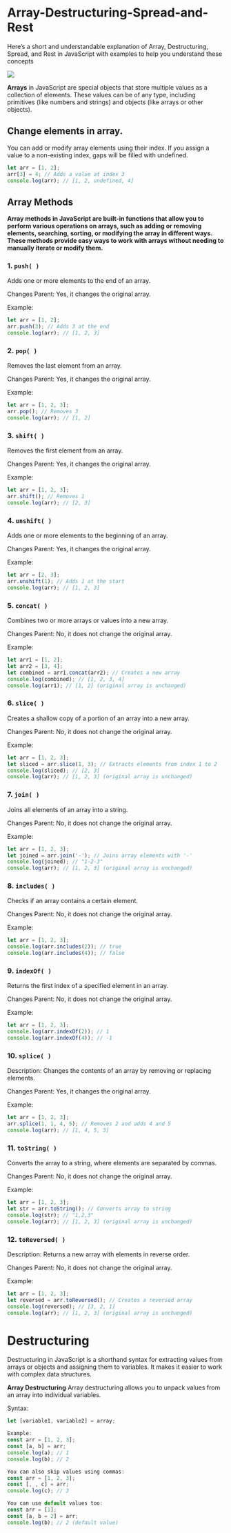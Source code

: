 # Array-Destructuring-Spread-and-Rest
Here’s a short and understandable explanation of Array, Destructuring, Spread, and Rest in JavaScript with examples to help you understand these concepts


<img src="https://miro.medium.com/v2/resize:fit:800/1*VQrahe38Lj6vM807CYC3vA.png">

**Arrays** in JavaScript are special objects that store multiple values as a collection of elements. These values can be of any type, including primitives (like numbers and strings) and objects (like arrays or other objects).


## Change elements in array.
You can add or modify array elements using their index. If you assign a value to a non-existing index, gaps will be filled with undefined.
```js
let arr = [1, 2];  
arr[3] = 4; // Adds a value at index 3  
console.log(arr); // [1, 2, undefined, 4]
```

## Array Methods
**Array methods in JavaScript are built-in functions that allow you to perform various operations on arrays, such as adding or removing elements, searching, sorting, or modifying the array in different ways. These methods provide easy ways to work with arrays without needing to manually iterate or modify them.**




### 1. `push( )`

Adds one or more elements to the end of an array.

Changes Parent: Yes, it changes the original array.

Example:

```js
let arr = [1, 2];
arr.push(3); // Adds 3 at the end
console.log(arr); // [1, 2, 3]
```




### 2. `pop( )`

Removes the last element from an array.

Changes Parent: Yes, it changes the original array.

Example:

```js
let arr = [1, 2, 3];
arr.pop(); // Removes 3
console.log(arr); // [1, 2]
```




### 3. `shift( )`
   
Removes the first element from an array.

Changes Parent: Yes, it changes the original array.

Example:

```js
let arr = [1, 2, 3];
arr.shift(); // Removes 1
console.log(arr); // [2, 3]
```




### 4. `unshift( )`

Adds one or more elements to the beginning of an array.

Changes Parent: Yes, it changes the original array.

Example:

```js
let arr = [2, 3];
arr.unshift(1); // Adds 1 at the start
console.log(arr); // [1, 2, 3]
```




### 5. `concat( )`

Combines two or more arrays or values into a new array.

Changes Parent: No, it does not change the original array.

Example:

```js
let arr1 = [1, 2];
let arr2 = [3, 4];
let combined = arr1.concat(arr2); // Creates a new array
console.log(combined); // [1, 2, 3, 4]
console.log(arr1); // [1, 2] (original array is unchanged)
```




### 6. `slice( )`

Creates a shallow copy of a portion of an array into a new array.

Changes Parent: No, it does not change the original array.

Example:

```js
let arr = [1, 2, 3];
let sliced = arr.slice(1, 3); // Extracts elements from index 1 to 2
console.log(sliced); // [2, 3]
console.log(arr); // [1, 2, 3] (original array is unchanged)
```




### 7. `join( )`

Joins all elements of an array into a string.

Changes Parent: No, it does not change the original array.

Example:

```js
let arr = [1, 2, 3];
let joined = arr.join('-'); // Joins array elements with '-'
console.log(joined); // "1-2-3"
console.log(arr); // [1, 2, 3] (original array is unchanged)
```




### 8. `includes( )`

Checks if an array contains a certain element.

Changes Parent: No, it does not change the original array.

Example:

```js
let arr = [1, 2, 3];
console.log(arr.includes(2)); // true
console.log(arr.includes(4)); // false
```




### 9. `indexOf( )`

Returns the first index of a specified element in an array.

Changes Parent: No, it does not change the original array.

Example:

```js
let arr = [1, 2, 3];
console.log(arr.indexOf(2)); // 1
console.log(arr.indexOf(4)); // -1
```




### 10. `splice( )`
    
Description: Changes the contents of an array by removing or replacing elements.

Changes Parent: Yes, it changes the original array.

Example:

```js
let arr = [1, 2, 3];
arr.splice(1, 1, 4, 5); // Removes 2 and adds 4 and 5
console.log(arr); // [1, 4, 5, 3]
```




### 11. `toString( )`
    
Converts the array to a string, where elements are separated by commas.

Changes Parent: No, it does not change the original array.

Example:

```js
let arr = [1, 2, 3];
let str = arr.toString(); // Converts array to string
console.log(str); // "1,2,3"
console.log(arr); // [1, 2, 3] (original array is unchanged)
```




### 12. `toReversed( )`
    
Description: Returns a new array with elements in reverse order.

Changes Parent: No, it does not change the original array.

Example:

```js
let arr = [1, 2, 3];
let reversed = arr.toReversed(); // Creates a reversed array
console.log(reversed); // [3, 2, 1]
console.log(arr); // [1, 2, 3] (original array is unchanged)
```


# Destructuring

Destructuring in JavaScript is a shorthand syntax for extracting values from arrays or objects and assigning them to variables. It makes it easier to work with complex data structures.


**Array Destructuring**
Array destructuring allows you to unpack values from an array into individual variables.

Syntax:
```js
let [variable1, variable2] = array;
```


```js
Example:
const arr = [1, 2, 3];
const [a, b] = arr;
console.log(a); // 1
console.log(b); // 2
```


```js
You can also skip values using commas:
const arr = [1, 2, 3];
const [, , c] = arr;
console.log(c); // 3
```

```js
You can use default values too:
const arr = [1];
const [a, b = 2] = arr;
console.log(b); // 2 (default value)
```
